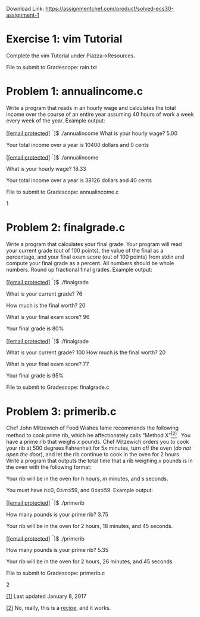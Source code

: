 Download Link: https://assignmentchef.com/product/solved-ecs30-assignment-1
<br>



<h1>Exercise 1: vim Tutorial</h1>

Complete the vim Tutorial under Piazza-&gt;Resources.

File to submit to Gradescope: rain.txt

<h1>Problem 1: annualincome.c</h1>

Write a program that reads in an hourly wage and calculates the total income over the course of an entire year assuming 40 hours of work a week every week of the year. Example output:

[<a href="/cdn-cgi/l/email-protection" class="__cf_email__" data-cfemail="d6a4a5b1afa5b3ba96a6b5e7e1">[email protected]</a> <sup>˜</sup>]$ ./annualincome What is your hourly wage? 5.00

Your total income over a year is 10400 dollars and 0 cents

[<a href="/cdn-cgi/l/email-protection" class="__cf_email__" data-cfemail="a3d1d0c4dad0c6cfe3d3c09294">[email protected]</a> <sup>˜</sup>]$ ./annualincome

What is your hourly wage? 18.33

Your total income over a year is 38126 dollars and 40 cents

File to submit to Gradescope: annualincome.c

1

<h1>Problem 2: finalgrade.c</h1>

Write a program that calculates your final grade. Your program will read your current grade (out of 100 points), the value of the final as a percentage, and your final exam score (out of 100 points) from stdin and compute your final grade as a percent. All numbers should be whole numbers. Round up fractional final grades. Example output:

[<a href="/cdn-cgi/l/email-protection" class="__cf_email__" data-cfemail="a3d1d0c4dad0c6cfe3d3c09294">[email protected]</a> <sup>˜</sup>]$ ./finalgrade

What is your current grade? 76

How much is the final worth? 20

What is your final exam score? 96

Your final grade is 80%

[<a href="/cdn-cgi/l/email-protection" class="__cf_email__" data-cfemail="97e5e4f0eee4f2fbd7e7f4a6a0">[email protected]</a> <sup>˜</sup>]$ ./finalgrade

What is your current grade? 100 How much is the final worth? 20

What is your final exam score? 77

Your final grade is 95%

File to submit to Gradescope: finalgrade.c

<h1>Problem 3: primerib.c</h1>

Chef John Mitzewich of Food Wishes fame recommends the following method to cook prime rib, which he affectionately calls “Method X”<a href="#_ftn2" name="_ftnref2"><sup>[2]</sup></a> . You have a prime rib that weighs <em>x </em>pounds. Chef Mitzewich orders you to cook your rib at 500 degrees Fahrenheit for 5<em>x </em>minutes, turn off the oven (<em>do not open the door</em>), and let the rib continue to cook in the oven for 2 hours. Write a program that outputs the total time that a rib weighing <em>x </em>pounds is in the oven with the following format:

Your rib will be in the oven for <em>h </em>hours, <em>m </em>minutes, and <em>s </em>seconds.

You must have <em>h</em>≥0, 0≤<em>m</em>≤59, and 0≤<em>s</em>≤59. Example output:

[<a href="/cdn-cgi/l/email-protection" class="__cf_email__" data-cfemail="a2d0d1c5dbd1c7cee2d2c19395">[email protected]</a> <sup>˜</sup>]$ ./primerib

How many pounds is your prime rib? 3.75

Your rib will be in the oven for 2 hours, 18 minutes, and 45 seconds.

[<a href="/cdn-cgi/l/email-protection" class="__cf_email__" data-cfemail="691b1a0e101a0c0529190a585e">[email protected]</a> <sup>˜</sup>]$ ./primerib

How many pounds is your prime rib? 5.35

Your rib will be in the oven for 2 hours, 26 minutes, and 45 seconds.

File to submit to Gradescope: primerib.c

2

<a href="#_ftnref1" name="_ftn1">[1]</a> Last updated January 8, 2017

<a href="#_ftnref2" name="_ftn2">[2]</a> No, really, this is a <a href="https://foodwishes.blogspot.com/2010/11/prime-time-for-revisiting-prime-rib-of.html">recipe,</a> and it works.